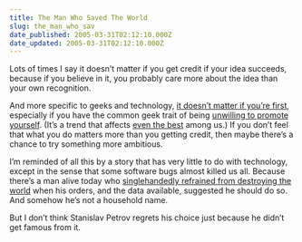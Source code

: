 ```yaml
---
title: The Man Who Saved The World
slug: the_man_who_sav
date_published: 2005-03-31T02:12:10.000Z
date_updated: 2005-03-31T02:12:10.000Z
---
```


Lots of times I say it doesn’t matter if you get credit if your idea succeeds, because if you believe in it, you probably care more about the idea than your own recognition.

And more specific to geeks and technology, [it doesn’t matter if you’re first](http://www.dashes.com/anil/2002/05/13/unsolicited_adv), especially if you have the common geek trait of being [unwilling to promote yourself](http://www.dashes.com/anil/2003/10/02/geeks_and_promo). (It’s a trend that affects [even the best](http://notes.torrez.org/2005/03/downplaying.html) among us.) If you don’t feel that what you do matters more than you getting credit, then maybe there’s a chance to try something more ambitious.

I’m reminded of all this by a story that has very little to do with technology, except in the sense that some software bugs almost killed us all. Because there’s a man alive today who [singlehandedly refrained from destroying the world](http://www.mosnews.com/feature/2004/05/21/petrov.shtml) when his orders, and the data available, suggested he should do so. And somehow he’s not a household name.

But I don’t think Stanislav Petrov regrets his choice just because he didn’t get famous from it.
